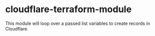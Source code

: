 # cloudflare-terraform-module
This module will loop over a passed list variables to create records in Cloudflare.
